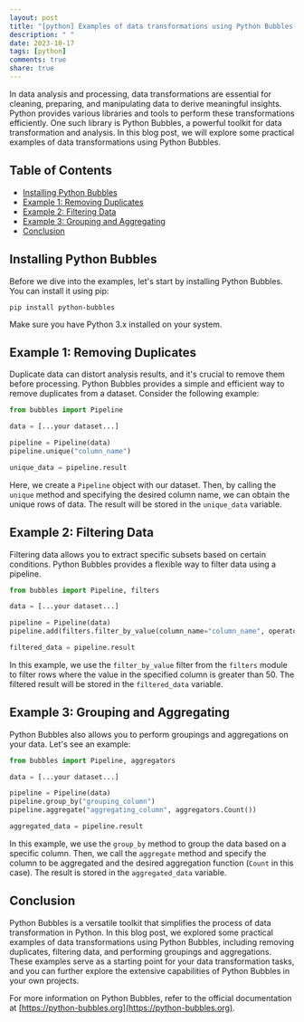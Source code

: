```yaml
---
layout: post
title: "[python] Examples of data transformations using Python Bubbles."
description: " "
date: 2023-10-17
tags: [python]
comments: true
share: true
---
```


In data analysis and processing, data transformations are essential for cleaning, preparing, and manipulating data to derive meaningful insights. Python provides various libraries and tools to perform these transformations efficiently. One such library is Python Bubbles, a powerful toolkit for data transformation and analysis. In this blog post, we will explore some practical examples of data transformations using Python Bubbles.

## Table of Contents
- [Installing Python Bubbles](#installing-python-bubbles)
- [Example 1: Removing Duplicates](#example-1-removing-duplicates)
- [Example 2: Filtering Data](#example-2-filtering-data)
- [Example 3: Grouping and Aggregating](#example-3-grouping-and-aggregating)
- [Conclusion](#conclusion)

## Installing Python Bubbles
Before we dive into the examples, let's start by installing Python Bubbles. You can install it using pip:

```shell
pip install python-bubbles
```

Make sure you have Python 3.x installed on your system.

## Example 1: Removing Duplicates
Duplicate data can distort analysis results, and it's crucial to remove them before processing. Python Bubbles provides a simple and efficient way to remove duplicates from a dataset. Consider the following example:

```python
from bubbles import Pipeline

data = [...your dataset...]

pipeline = Pipeline(data)
pipeline.unique("column_name")

unique_data = pipeline.result
```

Here, we create a `Pipeline` object with our dataset. Then, by calling the `unique` method and specifying the desired column name, we can obtain the unique rows of data. The result will be stored in the `unique_data` variable.

## Example 2: Filtering Data
Filtering data allows you to extract specific subsets based on certain conditions. Python Bubbles provides a flexible way to filter data using a pipeline.

```python
from bubbles import Pipeline, filters

data = [...your dataset...]

pipeline = Pipeline(data)
pipeline.add(filters.filter_by_value(column_name="column_name", operator=">", value=50))

filtered_data = pipeline.result
```

In this example, we use the `filter_by_value` filter from the `filters` module to filter rows where the value in the specified column is greater than 50. The filtered result will be stored in the `filtered_data` variable.

## Example 3: Grouping and Aggregating
Python Bubbles also allows you to perform groupings and aggregations on your data. Let's see an example:

```python
from bubbles import Pipeline, aggregators

data = [...your dataset...]

pipeline = Pipeline(data)
pipeline.group_by("grouping_column")
pipeline.aggregate("aggregating_column", aggregators.Count())

aggregated_data = pipeline.result
```

In this example, we use the `group_by` method to group the data based on a specific column. Then, we call the `aggregate` method and specify the column to be aggregated and the desired aggregation function (`Count` in this case). The result is stored in the `aggregated_data` variable.

## Conclusion
Python Bubbles is a versatile toolkit that simplifies the process of data transformation in Python. In this blog post, we explored some practical examples of data transformations using Python Bubbles, including removing duplicates, filtering data, and performing groupings and aggregations. These examples serve as a starting point for your data transformation tasks, and you can further explore the extensive capabilities of Python Bubbles in your own projects.

For more information on Python Bubbles, refer to the official documentation at [https://python-bubbles.org](https://python-bubbles.org).